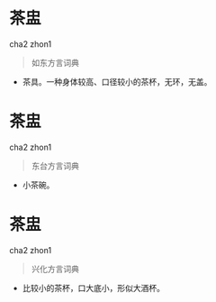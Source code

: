 # 茶盅
cha2 zhon1
> 如东方言词典
- 茶具。一种身体较高、口径较小的茶杯，无环，无盖。

# 茶盅
cha2 zhon1
> 东台方言词典
- 小茶碗。

# 茶盅
cha2 zhon1
> 兴化方言词典
- 比较小的茶杯，口大底小，形似大酒杯。
